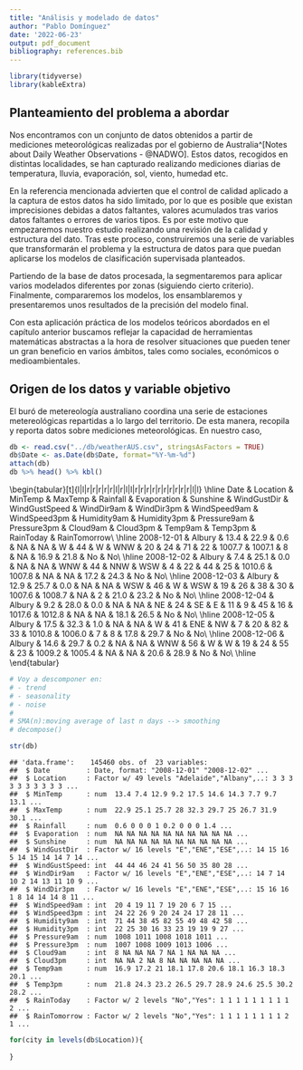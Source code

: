 ```yaml
---
title: "Análisis y modelado de datos"
author: "Pablo Domínguez"
date: '2022-06-23'
output: pdf_document
bibliography: references.bib  
---
```



```r
library(tidyverse)
library(kableExtra)
```

## Planteamiento del problema a abordar

Nos encontramos con un conjunto de datos obtenidos a partir de mediciones meteorológicas realizadas por el gobierno de Australia^[Notes about Daily Weather Observations - @NADWO]. Estos datos, recogidos en distintas localidades, se han capturado realizando mediciones diarias de temperatura, lluvia, evaporación, sol, viento, humedad etc. 

En la referencia mencionada advierten que el control de calidad aplicado a la captura de estos datos ha sido limitado, por lo que es posible que existan imprecisiones debidas a datos faltantes, valores acumulados tras varios datos faltantes o errores de varios tipos. Es por este motivo que empezaremos nuestro estudio realizando una revisión de la calidad y estructura del dato. Tras este proceso, construiremos una serie de variables que transformarán el problema y la estructura de datos para que puedan aplicarse los modelos de clasificación supervisada planteados.

Partiendo de la base de datos procesada, la segmentaremos para aplicar varios modelados diferentes por zonas (siguiendo cierto criterio). Finalmente, compararemos los modelos, los ensamblaremos y presentaremos unos resultados de la precisión del modelo final.

Con esta aplicación práctica de los modelos teóricos abordados en el capítulo anterior buscamos reflejar la capacidad de herramientas matemáticas abstractas a la hora de resolver situaciones que pueden tener un gran beneficio en varios ámbitos, tales como sociales, económicos o medioambientales.

## Origen de los datos y variable objetivo

El buró de metereología australiano coordina una serie de estaciones metereológicas repartidas a lo largo del territorio. De esta manera, recopila y reporta datos sobre mediciones meteorológicas. En nuestro caso, 


```r
db <- read.csv("../db/weatherAUS.csv", stringsAsFactors = TRUE)
db$Date <- as.Date(db$Date, format="%Y-%m-%d")
attach(db)
db %>% head() %>% kbl()
```


\begin{tabular}[t]{l|l|r|r|r|r|r|l|r|l|l|r|r|r|r|r|r|r|r|r|r|l|l}
\hline
Date & Location & MinTemp & MaxTemp & Rainfall & Evaporation & Sunshine & WindGustDir & WindGustSpeed & WindDir9am & WindDir3pm & WindSpeed9am & WindSpeed3pm & Humidity9am & Humidity3pm & Pressure9am & Pressure3pm & Cloud9am & Cloud3pm & Temp9am & Temp3pm & RainToday & RainTomorrow\\
\hline
2008-12-01 & Albury & 13.4 & 22.9 & 0.6 & NA & NA & W & 44 & W & WNW & 20 & 24 & 71 & 22 & 1007.7 & 1007.1 & 8 & NA & 16.9 & 21.8 & No & No\\
\hline
2008-12-02 & Albury & 7.4 & 25.1 & 0.0 & NA & NA & WNW & 44 & NNW & WSW & 4 & 22 & 44 & 25 & 1010.6 & 1007.8 & NA & NA & 17.2 & 24.3 & No & No\\
\hline
2008-12-03 & Albury & 12.9 & 25.7 & 0.0 & NA & NA & WSW & 46 & W & WSW & 19 & 26 & 38 & 30 & 1007.6 & 1008.7 & NA & 2 & 21.0 & 23.2 & No & No\\
\hline
2008-12-04 & Albury & 9.2 & 28.0 & 0.0 & NA & NA & NE & 24 & SE & E & 11 & 9 & 45 & 16 & 1017.6 & 1012.8 & NA & NA & 18.1 & 26.5 & No & No\\
\hline
2008-12-05 & Albury & 17.5 & 32.3 & 1.0 & NA & NA & W & 41 & ENE & NW & 7 & 20 & 82 & 33 & 1010.8 & 1006.0 & 7 & 8 & 17.8 & 29.7 & No & No\\
\hline
2008-12-06 & Albury & 14.6 & 29.7 & 0.2 & NA & NA & WNW & 56 & W & W & 19 & 24 & 55 & 23 & 1009.2 & 1005.4 & NA & NA & 20.6 & 28.9 & No & No\\
\hline
\end{tabular}

```r
# Voy a descomponer en:
# - trend
# - seasonality
# - noise
# 
# SMA(n):moving average of last n days --> smoothing
# decompose()
```


```r
str(db)
```

```
## 'data.frame':	145460 obs. of  23 variables:
##  $ Date         : Date, format: "2008-12-01" "2008-12-02" ...
##  $ Location     : Factor w/ 49 levels "Adelaide","Albany",..: 3 3 3 3 3 3 3 3 3 3 ...
##  $ MinTemp      : num  13.4 7.4 12.9 9.2 17.5 14.6 14.3 7.7 9.7 13.1 ...
##  $ MaxTemp      : num  22.9 25.1 25.7 28 32.3 29.7 25 26.7 31.9 30.1 ...
##  $ Rainfall     : num  0.6 0 0 0 1 0.2 0 0 0 1.4 ...
##  $ Evaporation  : num  NA NA NA NA NA NA NA NA NA NA ...
##  $ Sunshine     : num  NA NA NA NA NA NA NA NA NA NA ...
##  $ WindGustDir  : Factor w/ 16 levels "E","ENE","ESE",..: 14 15 16 5 14 15 14 14 7 14 ...
##  $ WindGustSpeed: int  44 44 46 24 41 56 50 35 80 28 ...
##  $ WindDir9am   : Factor w/ 16 levels "E","ENE","ESE",..: 14 7 14 10 2 14 13 11 10 9 ...
##  $ WindDir3pm   : Factor w/ 16 levels "E","ENE","ESE",..: 15 16 16 1 8 14 14 14 8 11 ...
##  $ WindSpeed9am : int  20 4 19 11 7 19 20 6 7 15 ...
##  $ WindSpeed3pm : int  24 22 26 9 20 24 24 17 28 11 ...
##  $ Humidity9am  : int  71 44 38 45 82 55 49 48 42 58 ...
##  $ Humidity3pm  : int  22 25 30 16 33 23 19 19 9 27 ...
##  $ Pressure9am  : num  1008 1011 1008 1018 1011 ...
##  $ Pressure3pm  : num  1007 1008 1009 1013 1006 ...
##  $ Cloud9am     : int  8 NA NA NA 7 NA 1 NA NA NA ...
##  $ Cloud3pm     : int  NA NA 2 NA 8 NA NA NA NA NA ...
##  $ Temp9am      : num  16.9 17.2 21 18.1 17.8 20.6 18.1 16.3 18.3 20.1 ...
##  $ Temp3pm      : num  21.8 24.3 23.2 26.5 29.7 28.9 24.6 25.5 30.2 28.2 ...
##  $ RainToday    : Factor w/ 2 levels "No","Yes": 1 1 1 1 1 1 1 1 1 2 ...
##  $ RainTomorrow : Factor w/ 2 levels "No","Yes": 1 1 1 1 1 1 1 1 2 1 ...
```


```r
for(city in levels(db$Location)){
  
}
```

